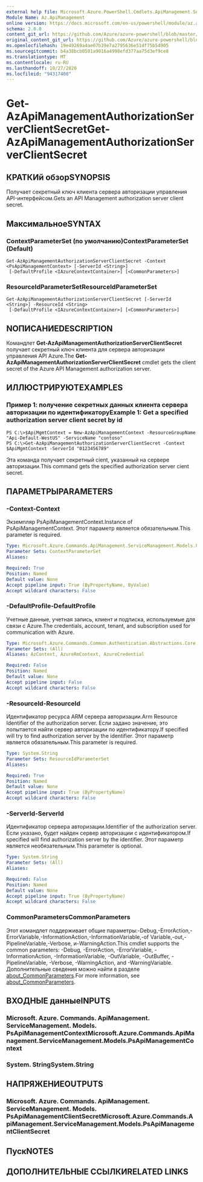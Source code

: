 ```yaml
---
external help file: Microsoft.Azure.PowerShell.Cmdlets.ApiManagement.ServiceManagement.dll-Help.xml
Module Name: Az.ApiManagement
online version: https://docs.microsoft.com/en-us/powershell/module/az.apimanagement/get-azapimanagementauthorizationserverclientsecret
schema: 2.0.0
content_git_url: https://github.com/Azure/azure-powershell/blob/master/src/ApiManagement/ApiManagement/help/Get-AzApiManagementAuthorizationServerClientSecret.md
original_content_git_url: https://github.com/Azure/azure-powershell/blob/master/src/ApiManagement/ApiManagement/help/Get-AzApiManagementAuthorizationServerClientSecret.md
ms.openlocfilehash: 19e49269a4ae07b39e7a2795636e51df75b54905
ms.sourcegitcommit: b4a38bcb0501a9016a4998efd377aa75d3ef9ce8
ms.translationtype: MT
ms.contentlocale: ru-RU
ms.lasthandoff: 10/27/2020
ms.locfileid: "94317408"
---
```

# <span data-ttu-id="a018e-101">Get-AzApiManagementAuthorizationServerClientSecret</span><span class="sxs-lookup"><span data-stu-id="a018e-101">Get-AzApiManagementAuthorizationServerClientSecret</span></span>

## <span data-ttu-id="a018e-102">КРАТКИй обзор</span><span class="sxs-lookup"><span data-stu-id="a018e-102">SYNOPSIS</span></span>
<span data-ttu-id="a018e-103">Получает секретный ключ клиента сервера авторизации управления API-интерфейсом.</span><span class="sxs-lookup"><span data-stu-id="a018e-103">Gets an API Management authorization server client secret.</span></span>

## <span data-ttu-id="a018e-104">Максимальное</span><span class="sxs-lookup"><span data-stu-id="a018e-104">SYNTAX</span></span>

### <span data-ttu-id="a018e-105">ContextParameterSet (по умолчанию)</span><span class="sxs-lookup"><span data-stu-id="a018e-105">ContextParameterSet (Default)</span></span>
```
Get-AzApiManagementAuthorizationServerClientSecret -Context <PsApiManagementContext> [-ServerId <String>]
 [-DefaultProfile <IAzureContextContainer>] [<CommonParameters>]
```

### <span data-ttu-id="a018e-106">ResourceIdParameterSet</span><span class="sxs-lookup"><span data-stu-id="a018e-106">ResourceIdParameterSet</span></span>
```
Get-AzApiManagementAuthorizationServerClientSecret [-ServerId <String>] -ResourceId <String>
 [-DefaultProfile <IAzureContextContainer>] [<CommonParameters>]
```

## <span data-ttu-id="a018e-107">NОПИСАНИЕ</span><span class="sxs-lookup"><span data-stu-id="a018e-107">DESCRIPTION</span></span>
<span data-ttu-id="a018e-108">Командлет **Get-AzApiManagementAuthorizationServerClientSecret** получает секретный ключ клиента для сервера авторизации управления API Azure.</span><span class="sxs-lookup"><span data-stu-id="a018e-108">The **Get-AzApiManagementAuthorizationServerClientSecret** cmdlet gets the client secret of the Azure API Management authorization server.</span></span>

## <span data-ttu-id="a018e-109">ИЛЛЮСТРИРУЮТ</span><span class="sxs-lookup"><span data-stu-id="a018e-109">EXAMPLES</span></span>

### <span data-ttu-id="a018e-110">Пример 1: получение секретных данных клиента сервера авторизации по идентификатору</span><span class="sxs-lookup"><span data-stu-id="a018e-110">Example 1: Get a specified authorization server client secret by id</span></span>
```
PS C:\>$ApiMgmtContext = New-AzApiManagementContext -ResourceGroupName "Api-Default-WestUS" -ServiceName "contoso"
PS C:\>Get-AzApiManagementAuthorizationServerClientSecret -Context $ApiMgmtContext -ServerId "0123456789"
```

<span data-ttu-id="a018e-111">Эта команда получает секретный cient, указанный на сервере авторизации.</span><span class="sxs-lookup"><span data-stu-id="a018e-111">This command gets the specified authorization server cient secret.</span></span>

## <span data-ttu-id="a018e-112">ПАРАМЕТРЫ</span><span class="sxs-lookup"><span data-stu-id="a018e-112">PARAMETERS</span></span>

### <span data-ttu-id="a018e-113">-Context</span><span class="sxs-lookup"><span data-stu-id="a018e-113">-Context</span></span>
<span data-ttu-id="a018e-114">Экземпляр PsApiManagementContext.</span><span class="sxs-lookup"><span data-stu-id="a018e-114">Instance of PsApiManagementContext.</span></span>
<span data-ttu-id="a018e-115">Этот параметр является обязательным.</span><span class="sxs-lookup"><span data-stu-id="a018e-115">This parameter is required.</span></span>

```yaml
Type: Microsoft.Azure.Commands.ApiManagement.ServiceManagement.Models.PsApiManagementContext
Parameter Sets: ContextParameterSet
Aliases:

Required: True
Position: Named
Default value: None
Accept pipeline input: True (ByPropertyName, ByValue)
Accept wildcard characters: False
```

### <span data-ttu-id="a018e-116">-DefaultProfile</span><span class="sxs-lookup"><span data-stu-id="a018e-116">-DefaultProfile</span></span>
<span data-ttu-id="a018e-117">Учетные данные, учетная запись, клиент и подписка, используемые для связи с Azure.</span><span class="sxs-lookup"><span data-stu-id="a018e-117">The credentials, account, tenant, and subscription used for communication with Azure.</span></span>

```yaml
Type: Microsoft.Azure.Commands.Common.Authentication.Abstractions.Core.IAzureContextContainer
Parameter Sets: (All)
Aliases: AzContext, AzureRmContext, AzureCredential

Required: False
Position: Named
Default value: None
Accept pipeline input: False
Accept wildcard characters: False
```

### <span data-ttu-id="a018e-118">-ResourceId</span><span class="sxs-lookup"><span data-stu-id="a018e-118">-ResourceId</span></span>
<span data-ttu-id="a018e-119">Идентификатор ресурса ARM сервера авторизации.</span><span class="sxs-lookup"><span data-stu-id="a018e-119">Arm Resource Identifier of the authorization server.</span></span>
<span data-ttu-id="a018e-120">Если задано значение, это попытается найти сервер авторизации по идентификатору.</span><span class="sxs-lookup"><span data-stu-id="a018e-120">If specified will try to find authorization server by the identifier.</span></span>
<span data-ttu-id="a018e-121">Этот параметр является обязательным.</span><span class="sxs-lookup"><span data-stu-id="a018e-121">This parameter is required.</span></span>

```yaml
Type: System.String
Parameter Sets: ResourceIdParameterSet
Aliases:

Required: True
Position: Named
Default value: None
Accept pipeline input: True (ByPropertyName)
Accept wildcard characters: False
```

### <span data-ttu-id="a018e-122">-ServerId</span><span class="sxs-lookup"><span data-stu-id="a018e-122">-ServerId</span></span>
<span data-ttu-id="a018e-123">Идентификатор сервера авторизации.</span><span class="sxs-lookup"><span data-stu-id="a018e-123">Identifier of the authorization server.</span></span>
<span data-ttu-id="a018e-124">Если указано, будет найден сервер авторизации с идентификатором.</span><span class="sxs-lookup"><span data-stu-id="a018e-124">If specified will find authorization server by the identifier.</span></span>
<span data-ttu-id="a018e-125">Этот параметр является необязательным.</span><span class="sxs-lookup"><span data-stu-id="a018e-125">This parameter is optional.</span></span>

```yaml
Type: System.String
Parameter Sets: (All)
Aliases:

Required: False
Position: Named
Default value: None
Accept pipeline input: True (ByPropertyName)
Accept wildcard characters: False
```

### <span data-ttu-id="a018e-126">CommonParameters</span><span class="sxs-lookup"><span data-stu-id="a018e-126">CommonParameters</span></span>
<span data-ttu-id="a018e-127">Этот командлет поддерживает общие параметры:-Debug,-ErrorAction,-ErrorVariable,-InformationAction,-InformationVariable,-of Variable,-out,-PipelineVariable,-Verbose, и-WarningAction.</span><span class="sxs-lookup"><span data-stu-id="a018e-127">This cmdlet supports the common parameters: -Debug, -ErrorAction, -ErrorVariable, -InformationAction, -InformationVariable, -OutVariable, -OutBuffer, -PipelineVariable, -Verbose, -WarningAction, and -WarningVariable.</span></span> <span data-ttu-id="a018e-128">Дополнительные сведения можно найти в разделе [about_CommonParameters](http://go.microsoft.com/fwlink/?LinkID=113216).</span><span class="sxs-lookup"><span data-stu-id="a018e-128">For more information, see [about_CommonParameters](http://go.microsoft.com/fwlink/?LinkID=113216).</span></span>

## <span data-ttu-id="a018e-129">ВХОДНЫЕ данные</span><span class="sxs-lookup"><span data-stu-id="a018e-129">INPUTS</span></span>

### <span data-ttu-id="a018e-130">Microsoft. Azure. Commands. ApiManagement. ServiceManagement. Models. PsApiManagementContext</span><span class="sxs-lookup"><span data-stu-id="a018e-130">Microsoft.Azure.Commands.ApiManagement.ServiceManagement.Models.PsApiManagementContext</span></span>

### <span data-ttu-id="a018e-131">System. String</span><span class="sxs-lookup"><span data-stu-id="a018e-131">System.String</span></span>

## <span data-ttu-id="a018e-132">НАПРЯЖЕНИЕ</span><span class="sxs-lookup"><span data-stu-id="a018e-132">OUTPUTS</span></span>

### <span data-ttu-id="a018e-133">Microsoft. Azure. Commands. ApiManagement. ServiceManagement. Models. PsApiManagementClientSecret</span><span class="sxs-lookup"><span data-stu-id="a018e-133">Microsoft.Azure.Commands.ApiManagement.ServiceManagement.Models.PsApiManagementClientSecret</span></span>

## <span data-ttu-id="a018e-134">Пуск</span><span class="sxs-lookup"><span data-stu-id="a018e-134">NOTES</span></span>

## <span data-ttu-id="a018e-135">ДОПОЛНИТЕЛЬНЫЕ ССЫЛКИ</span><span class="sxs-lookup"><span data-stu-id="a018e-135">RELATED LINKS</span></span>
